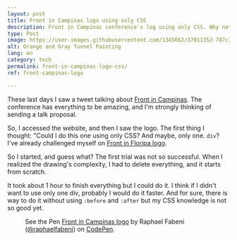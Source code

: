 ```yaml
---
layout: post
title: Front in Campinas logo using only CSS
description: Front in Campinas conference's log using only CSS. Why not?
type: Post
image: https://user-images.githubusercontent.com/1345662/37011352-787c398a-20ce-11e8-9da1-679940a43c9d.jpg
alt: Orange and Gray Tunnel Painting
lang: en
category: tech
permalink: front-in-campinas-logo-css/
ref: front-campinas-logo

---
```

These last days I saw a tweet talking about [Front in Campinas](https://frontincampinas.com.br/). The conference has everything to be amazing, and I'm strongly thinking of sending a talk proposal.

So, I accessed the website, and then I saw the logo. The first thing I thought: "Could I do this one using only CSS? And maybe, only one. `div`? I've already challenged myself on [Front in Floripa logo](front-in-floripa-logo-css/).

So I started, and guess what? The first trial was not so successful. When I realized the drawing's complexity, I had to delete everything, and it starts from scratch.

It took about 1 hour to finish everything but I could do it. I think if I didn't want to use only one div, probably I would do it faster. And for sure, there is way to do it without using `:before` and `:after` but my CSS knowledge is not so good yet.

<figure class="text-center loading">
<p data-height="510" data-theme-id="4240" data-slug-hash="pamoOY" data-default-tab="result" data-user="raphaelfabeni" data-embed-version="2" data-pen-title="Front in Campinas logo" class="codepen">See the Pen <a href="https://codepen.io/raphaelfabeni/pen/pamoOY/">Front in Campinas logo</a> by Raphael Fabeni (<a href="https://codepen.io/raphaelfabeni">@raphaelfabeni</a>) on <a href="https://codepen.io">CodePen</a>.</p>
</figure>

<script async src="https://static.codepen.io/assets/embed/ei.js"></script>
